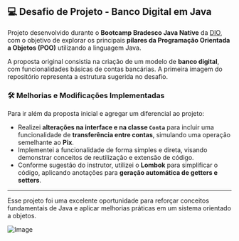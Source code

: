 ## 💻 Desafio de Projeto - Banco Digital em Java

Projeto desenvolvido durante o **Bootcamp Bradesco Java Native** da [DIO](https://www.dio.me/), com o objetivo de explorar os principais **pilares da Programação Orientada a Objetos (POO)** utilizando a linguagem Java.

A proposta original consistia na criação de um modelo de **banco digital**, com funcionalidades básicas de contas bancárias. A primeira imagem do repositório representa a estrutura sugerida no desafio.

### 🛠️ Melhorias e Modificações Implementadas

Para ir além da proposta inicial e agregar um diferencial ao projeto:

- Realizei **alterações na interface e na classe `Conta`** para incluir uma funcionalidade de **transferência entre contas**, simulando uma operação semelhante ao **Pix**.
- Implementei a funcionalidade de forma simples e direta, visando demonstrar conceitos de reutilização e extensão de código.
- Conforme sugestão do instrutor, utilizei o **Lombok** para simplificar o código, aplicando anotações para **geração automática de getters e setters**.

---

Esse projeto foi uma excelente oportunidade para reforçar conceitos fundamentais de Java e aplicar melhorias práticas em um sistema orientado a objetos.

![Image](https://github.com/user-attachments/assets/f2b0c434-2c2c-4325-a315-12538b350fae)
